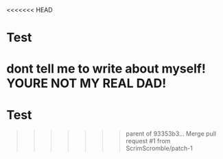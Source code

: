<<<<<<< HEAD
# Test
dont tell me to write about myself!
YOURE NOT MY REAL DAD!
=======
# Test
>>>>>>> parent of 93353b3... Merge pull request #1 from ScrimScromble/patch-1
